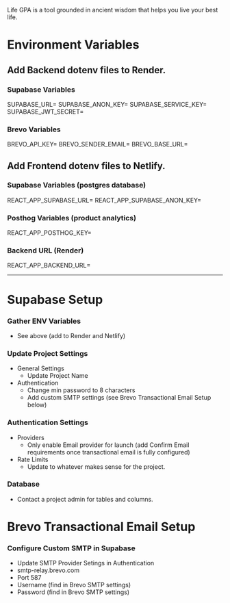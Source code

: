 Life GPA is a tool grounded in ancient wisdom that helps you live your best life.

# Environment Variables

## Add Backend dotenv files to Render.

### Supabase Variables

SUPABASE_URL=
SUPABASE_ANON_KEY=
SUPABASE_SERVICE_KEY=
SUPABASE_JWT_SECRET=

### Brevo Variables

BREVO_API_KEY=
BREVO_SENDER_EMAIL=
BREVO_BASE_URL=

## Add Frontend dotenv files to Netlify.

### Supabase Variables (postgres database)

REACT_APP_SUPABASE_URL=
REACT_APP_SUPABASE_ANON_KEY=

### Posthog Variables (product analytics)

REACT_APP_POSTHOG_KEY=

### Backend URL (Render)

REACT_APP_BACKEND_URL=

---

# Supabase Setup

### Gather ENV Variables

- See above (add to Render and Netlify)

### Update Project Settings

- General Settings
  - Update Project Name
- Authentication
  - Change min password to 8 characters
  - Add custom SMTP settings (see Brevo Transactional Email Setup below)

### Authentication Settings

- Providers
  - Only enable Email provider for launch (add Confirm Email requirements once transactional email is fully configured)
- Rate Limits
  - Update to whatever makes sense for the project.

### Database

- Contact a project admin for tables and columns.

# Brevo Transactional Email Setup

### Configure Custom SMTP in Supabase

- Update SMTP Provider Setings in Authentication
- smtp-relay.brevo.com
- Port 587
- Username (find in Brevo SMTP settings)
- Password (find in Brevo SMTP settings)
